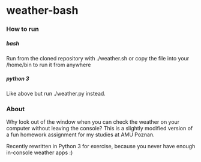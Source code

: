 # weather-bash

### How to run
##### bash
Run from the cloned repository with ./weather.sh or copy the file into your /home/bin to run it from anywhere

##### python 3
Like above but run ./weather.py instead.

### About
Why look out of the window when you can check the weather on your computer without leaving the console?
This is a slightly modified version of a fun homework assignment for my studies at AMU Poznan.

Recently rewritten in Python 3 for exercise, because you never have enough in-console weather apps :)
